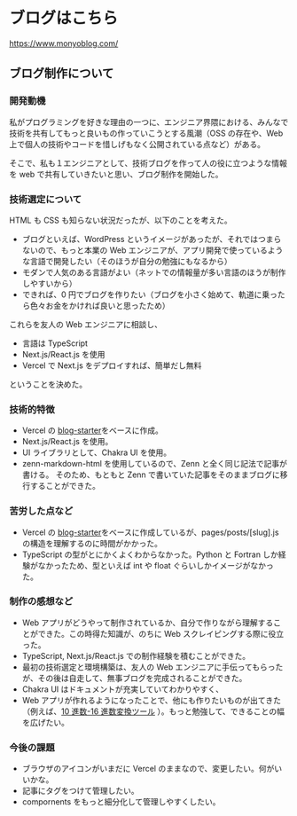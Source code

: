 # ブログはこちら

https://www.monyoblog.com/

## ブログ制作について

### 開発動機

私がプログラミングを好きな理由の一つに、エンジニア界隈における、みんなで技術を共有してもっと良いもの作っていこうとする風潮（OSS の存在や、Web 上で個人の技術やコードを惜しげもなく公開されている点など）がある。

そこで、私も１エンジニアとして、技術ブログを作って人の役に立つような情報を web で共有していきたいと思い、ブログ制作を開始した。

### 技術選定について

HTML も CSS も知らない状況だったが、以下のことを考えた。

- ブログといえば、WordPress というイメージがあったが、それではつまらないので、もっと本業の Web エンジニアが、アプリ開発で使っているような言語で開発したい（そのほうが自分の勉強にもなるから）
- モダンで人気のある言語がよい（ネットでの情報量が多い言語のほうが制作しやすいから）
- できれば、0 円でブログを作りたい（ブログを小さく始めて、軌道に乗ったら色々お金をかければ良いと思ったため）

これらを友人の Web エンジニアに相談し、

- 言語は TypeScript
- Next.js/React.js を使用
- Vercel で Next.js をデプロイすれば、簡単だし無料

ということを決めた。

### 技術的特徴

- Vercel の [blog-starter](https://github.com/vercel/next.js/tree/canary/examples/blog-starter)をベースに作成。
- Next.js/React.js を使用。
- UI ライブラリとして、Chakra UI を使用。
- zenn-markdown-html を使用しているので、Zenn と全く同じ記法で記事が書ける。
  そのため、もともと Zenn で書いていた記事をそのままブログに移行することができた。

### 苦労した点など

- Vercel の [blog-starter](https://github.com/vercel/next.js/tree/canary/examples/blog-starter)をベースに作成しているが、pages/posts/[slug].js の構造を理解するのに時間がかかった。
- TypeScript の型がとにかくよくわからなかった。Python と Fortran しか経験がなかったため、型といえば int や float ぐらいしかイメージがなかった。

### 制作の感想など

- Web アプリがどうやって制作されているか、自分で作りながら理解することができた。この時得た知識が、のちに Web スクレイピングする際に役立った。
- TypeScript, Next.js/React.js での制作経験を積むことができた。
- 最初の技術選定と環境構築は、友人の Web エンジニアに手伝ってもらったが、その後は自走して、無事ブログを完成されることができた。
- Chakra UI はドキュメントが充実していてわかりやすく、
- Web アプリが作れるようになったことで、他にも作りたいものが出てきた（例えば、[10 進数-16 進数変換ツール](https://github.com/ynishisaki/Hex-Dec-Converter) ）。もっと勉強して、できることの幅を広げたい。

### 今後の課題

- ブラウザのアイコンがいまだに Vercel のままなので、変更したい。何がいいかな。
- 記事にタグをつけて管理したい。
- compornents をもっと細分化して管理しやすくしたい。
